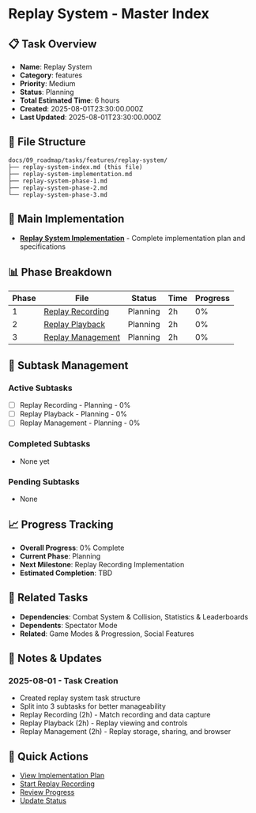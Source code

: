 # Replay System - Master Index

## 📋 Task Overview
- **Name**: Replay System
- **Category**: features
- **Priority**: Medium
- **Status**: Planning
- **Total Estimated Time**: 6 hours
- **Created**: 2025-08-01T23:30:00.000Z
- **Last Updated**: 2025-08-01T23:30:00.000Z

## 📁 File Structure
```
docs/09_roadmap/tasks/features/replay-system/
├── replay-system-index.md (this file)
├── replay-system-implementation.md
├── replay-system-phase-1.md
├── replay-system-phase-2.md
└── replay-system-phase-3.md
```

## 🎯 Main Implementation
- **[Replay System Implementation](./replay-system-implementation.md)** - Complete implementation plan and specifications

## 📊 Phase Breakdown
| Phase | File | Status | Time | Progress |
|-------|------|--------|------|----------|
| 1 | [Replay Recording](./replay-system-phase-1.md) | Planning | 2h | 0% |
| 2 | [Replay Playback](./replay-system-phase-2.md) | Planning | 2h | 0% |
| 3 | [Replay Management](./replay-system-phase-3.md) | Planning | 2h | 0% |

## 🔄 Subtask Management
### Active Subtasks
- [ ] Replay Recording - Planning - 0%
- [ ] Replay Playback - Planning - 0%
- [ ] Replay Management - Planning - 0%

### Completed Subtasks
- None yet

### Pending Subtasks
- None

## 📈 Progress Tracking
- **Overall Progress**: 0% Complete
- **Current Phase**: Planning
- **Next Milestone**: Replay Recording Implementation
- **Estimated Completion**: TBD

## 🔗 Related Tasks
- **Dependencies**: Combat System & Collision, Statistics & Leaderboards
- **Dependents**: Spectator Mode
- **Related**: Game Modes & Progression, Social Features

## 📝 Notes & Updates
### 2025-08-01 - Task Creation
- Created replay system task structure
- Split into 3 subtasks for better manageability
- Replay Recording (2h) - Match recording and data capture
- Replay Playback (2h) - Replay viewing and controls
- Replay Management (2h) - Replay storage, sharing, and browser

## 🚀 Quick Actions
- [View Implementation Plan](./replay-system-implementation.md)
- [Start Replay Recording](./replay-system-phase-1.md)
- [Review Progress](#progress-tracking)
- [Update Status](#notes--updates) 